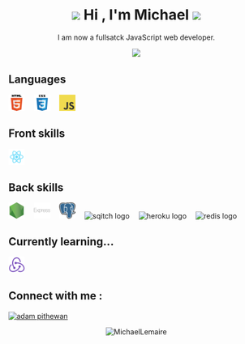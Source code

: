 <h1 align="center"><img src="https://user-images.githubusercontent.com/88667588/157057592-285ec82c-c289-455c-a7a9-95aecd8097d9.gif" width="55"> Hi , I'm Michael <img src="https://media.giphy.com/media/hvRJCLFzcasrR4ia7z/giphy.gif" width="35"></h1>
<p align="center">
I am now a fullsatck JavaScript web developer.</p>
<p align="center">
<a href="https://github.com/DenverCoder1/readme-typing-svg"><img src="https://readme-typing-svg.herokuapp.com?lines=CREATIVE+|+CURIOUS+|+RIGOUROUS+|+INDEPENDENT;PROFESSIONAL+RECONVERSION;&center=true&width=500&height=50"></a>
</p>


## Languages 
<img width="32" height="32" src="https://raw.githubusercontent.com/github/explore/80688e429a7d4ef2fca1e82350fe8e3517d3494d/topics/html/html.png" alt="html5 logo" />&emsp;
<img width="32" height="32" src="https://raw.githubusercontent.com/github/explore/80688e429a7d4ef2fca1e82350fe8e3517d3494d/topics/css/css.png" alt="css3 logo" />&emsp;
<img width="32" height="32" src="https://raw.githubusercontent.com/github/explore/80688e429a7d4ef2fca1e82350fe8e3517d3494d/topics/javascript/javascript.png" alt="Javascript logo" />&emsp;

## Front skills
<img width="32" height="32" src="https://raw.githubusercontent.com/github/explore/80688e429a7d4ef2fca1e82350fe8e3517d3494d/topics/react/react.png" alt="react logo" />&emsp;

## Back skills 
<img width="32" height="32" src="https://raw.githubusercontent.com/github/explore/80688e429a7d4ef2fca1e82350fe8e3517d3494d/topics/nodejs/nodejs.png" alt="nodejs logo" />&emsp;
<img width="32" height="32" src="https://raw.githubusercontent.com/github/explore/80688e429a7d4ef2fca1e82350fe8e3517d3494d/topics/express/express.png" alt="express logo" />&emsp;
<img width="32" height="32" src="https://raw.githubusercontent.com/github/explore/80688e429a7d4ef2fca1e82350fe8e3517d3494d/topics/postgresql/postgresql.png" alt="postgreSQL logo" />&emsp;
<img width="70" height="32" src="https://sqitch.org/img/sqitch-logo.svg" alt="sqitch logo" />&emsp;
<img width="70" height="32" src="https://upload.wikimedia.org/wikipedia/commons/e/ec/Heroku_logo.svg" alt="heroku logo" />&emsp;
<img width="70" height="32" src="https://upload.wikimedia.org/wikipedia/fr/6/6b/Redis_Logo.svg" alt="redis logo" />&emsp;


## Currently learning...
<img width="32" height="32" src="https://raw.githubusercontent.com/github/explore/80688e429a7d4ef2fca1e82350fe8e3517d3494d/topics/redux/redux.png" alt="react logo" />&emsp;

## Connect with me :
<p align="left">
  <a href="https://www.linkedin.com/in/michael-lemaire-8b020a129/" target="blank"><img align="center"
      src="https://raw.githubusercontent.com/rahuldkjain/github-profile-readme-generator/master/src/images/icons/Social/linked-in-alt.svg"
      alt="adam pithewan" height="30" width="40" /></a>
</p>


<p align="center"> 
	<img src="https://komarev.com/ghpvc/?username=MichaelLemaire&label=Profile%20views&color=0e75b6&style=plastic" alt="MichaelLemaire" /> 
</p>